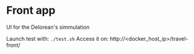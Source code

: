 # Front app

UI for the Delorean's simmulation

Launch test with: `./test.sh`
Access it on: http://<docker_host_ip>/travel-front/
